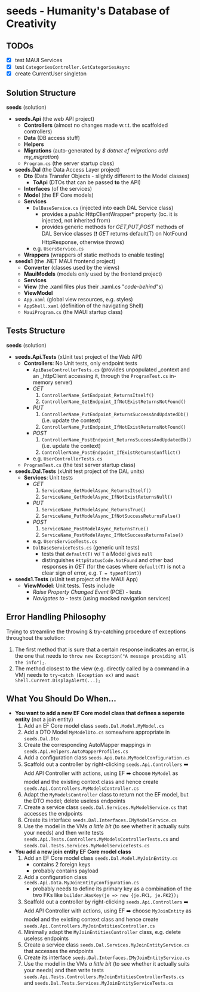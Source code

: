 # seeds - Humanity's Database of Creativity
## TODOs
- [x] test MAUI Services
- [x] test `CategoriesController.GetCategoriesAsync`
- [x] create CurrentUser singleton
## Solution Structure
**seeds** (solution)
- **seeds.Api** (the web API project)
  - **Controllers**
    (almost no changes made w.r.t. the scaffolded controllers)
  - **Data** (DB access stuff)
  - **Helpers**
  - **Migrations** (auto-generated by *$ dotnet ef migrations add my_migration*)
  - `Program.cs` (the server startup class)
- **seeds.Dal** (the Data Access Layer project)
  - **Dto** (Data Transfer Objects - slightly different to the Model classes)
    - **ToApi** (DTOs that can be passed **to** the API)
  - **Interfaces** (of the services)
  - **Model** (the EF Core models)
  - **Services**
    - `DalBaseService.cs` (injected into each DAL Service class)
      - provides a *public* HttpClientWrapper* property (bc. it is injected, not inherited from)
      - provides generic methods for *GET*,*PUT*,*POST* methods of DAL Service classes (:exclamation: *GET* returns default(T) on NotFound HttpResponse, otherwise throws)
    - e.g. `UsersService.cs`
  - **Wrappers** (wrappers of static methods to enable testing)
- **seeds1** (the .NET MAUI frontend project)
  - **Converter** (classes used by the views)
  - **MauiModels** (models only used by the frontend project)
  - **Services**
  - **View** (the .xaml files plus their .xaml.cs "*code-behind*"s)
  - **ViewModel**
  - `App.xaml` (global view resources, e.g. styles)
  - `AppShell.xaml` (definition of the navigating Shell)
  - `MauiProgram.cs` (the MAUI startup class)
 
## Tests Structure
**seeds** (solution)
- **seeds.Api.Tests** (xUnit test project of the Web API)
  - **Controllers**: No Unit tests, only endpoint tests
    - `ApiBaseControllerTests.cs` (provides unpopulated _context and an _httpClient accessing it, through the `ProgramTest.cs` in-memory server)
    - *GET*
      1. `ControllerName_GetEndpoint_ReturnsItself()`
      2. `ControllerName_GetEndpoint_IfNotExistReturnsNotFound()`
    - *PUT*
      1. `ControllerName_PutEndpoint_ReturnsSuccessAndUpdatedDb()` (i.e. update the context)
      2. `ControllerName_PutEndpoint_IfNotExistReturnsNotFound()`
    - *POST*
      1. `ControllerName_PostEndpoint_ReturnsSuccessAndUpdatedDb()` (i.e. update the context)
      2. `ControllerName_PostEndpoint_IfExistReturnsConflict()`
    - e.g. `UserControllerTests.cs`
  - `ProgramTest.cs` (the test server startup class)
- **seeds.Dal.Tests** (xUnit test project of the DAL units)
  - **Services**: Unit tests
    - *GET*
      1. `ServiceName_GetModelAsync_ReturnsItself()`
      2. `ServiceName_GetModelAsync_IfNotExistReturnsNull()`
    - *PUT*
      1. `ServiceName_PutModelAsync_ReturnsTrue()`
      2. `ServiceName_PutModelAsync_IfNotSuccessReturnsFalse()`
    - *POST*
      1. `ServiceName_PostModelAsync_ReturnsTrue()`
      2. `ServiceName_PostModelAsync_IfNotSuccessReturnsFalse()`
    - e.g. `UsersServiceTests.cs`
    - `DalBaseServiceTests.cs` (generic unit tests)
      - tests that `default(T)` w/ `T` a Model gives `null`
      - distinguishes `HttpStatusCode.NotFound` and other bad responses in *GET* (for the cases where `default(T)` is not a clear sign of error, e.g. `T = typeof(int)`)
- **seeds1.Tests** (xUnit test project of the MAUI App)
  - **ViewModel**: Unit tests. Tests include
    - *Raise Property Changed Event* (PCE) - tests
    - *Navigates to* - tests (using mocked navigation services)

## Error Handling Philosophy
Trying to streamline the throwing & try-catching procedure of exceptions throughout the solution:
1. The first method that is sure that a certain response indicates an error, is the one that needs to `throw new Exception("A message providing all the info");`.
2. The method closest to the view (e.g. directly called by a command in a VM) needs to `try`-`catch (Exception ex)` and `await Shell.Current.DisplayAlert(...);`

## What You Should Do When...
- **You want to add a new EF Core model class that defines a seperate entity** (not a join entity)
  1. Add an EF Core model class `seeds.Dal.Model.MyModel.cs`
  2. Add a DTO Model `MyModelDto.cs` somewhere appropriate in `seeds.Dal.Dto`
  3. Create the corresponding AutoMapper mappings in `seeds.Api.Helpers.AutoMapperProfiles.cs`
  4. Add a configuration class `seeds.Api.Data.MyModelConfiguration.cs`
  5. Scaffold out a controller by right-clicking `seeds.Api.Controllers` :arrow_right: Add API Controller with actions, using EF :arrow_right: choose `MyModel` as model and the existing context class and hence create `seeds.Api.Controllers.MyModelsController.cs`
  6. Adapt the `MyModelsController` class to return not the EF model, but the DTO model; delete useless endpoints
  7. Create a service class `seeds.Dal.Services.MyModelService.cs` that accesses the endpoints
  8. Create its interface `seeds.Dal.Interfaces.IMyModelService.cs`
  9. Use the model in the VMs *a little bit* (to see whether it actually suits your needs) and then write tests `seeds.Api.Tests.Controllers.MyModelsControllerTests.cs` and `seeds.Dal.Tests.Services.MyModelServiceTests.cs`
- **You add a new join entity EF Core model class**
  1. Add an EF Core model class `seeds.Dal.Model.MyJoinEntity.cs`
     - contains 2 foreign keys
     - probably contains payload
  2. Add a configuration class `seeds.Api.Data.MyJoinEntityConfiguration.cs`
     - probably needs to define its primary key as a combination of the two FKs like `builder.HasKey(je => new {je.FK1, je.FK2});`
  3. Scaffold out a controller by right-clicking `seeds.Api.Controllers` :arrow_right: Add API Controller with actions, using EF :arrow_right: choose `MyJoinEntity` as model and the existing context class and hence create `seeds.Api.Controllers.MyJoinEntitiesController.cs`
  4. Minimally adapt the `MyJoinEntitiesController` class, e.g. delete useless endpoints
  5. Create a service class `seeds.Dal.Services.MyJoinEntityService.cs` that accesses the endpoints
  6. Create its interface `seeds.Dal.Interfaces.IMyJoinEntityService.cs`
  7. Use the model in the VMs *a little bit* (to see whether it actually suits your needs) and then write tests `seeds.Api.Tests.Controllers.MyJoinEntitiesControllerTests.cs` and `seeds.Dal.Tests.Services.MyJoinEntityServiceTests.cs`
